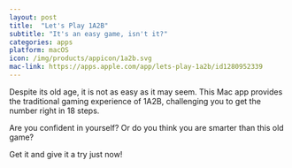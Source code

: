 ```yaml
---
layout: post
title:  "Let's Play 1A2B"
subtitle: "It's an easy game, isn't it?"
categories: apps
platform: macOS
icon: /img/products/appicon/1a2b.svg
mac-link: https://apps.apple.com/app/lets-play-1a2b/id1280952339
---
```


Despite its old age, it is not as easy as it may seem. This Mac app provides the traditional gaming experience of 1A2B, challenging you to get the number right in 18 steps.

Are you confident in yourself? Or do you think you are smarter than this old game?

Get it and give it a try just now!
